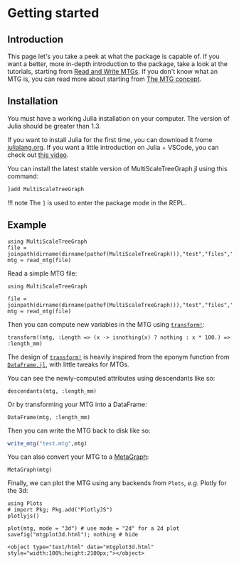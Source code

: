 # Getting started

## Introduction

This page let's you take a peek at what the package is capable of. If you want a better, more in-depth introduction to the package, take a look at the tutorials, starting from [Read and Write MTGs](@ref). If you don't know what an MTG is, you can read more about starting from [The MTG concept](@ref).

## Installation

You must have a working Julia installation on your computer. The version of Julia should be greater than 1.3.

If you want to install Julia for the first time, you can download it frome [julialang.org](https://julialang.org/downloads/). If you want a little introduction on Julia + VSCode, you can check out [this video](https://youtu.be/oi5dZxPGNlk).

You can install the latest stable version of MultiScaleTreeGraph.jl using this command:

```julia
]add MultiScaleTreeGraph
```

!!! note
    The `]` is used to enter the package mode in the REPL.

## Example

```@setup usepkg
using MultiScaleTreeGraph
file = joinpath(dirname(dirname(pathof(MultiScaleTreeGraph))),"test","files","simple_plant.mtg")
mtg = read_mtg(file)
```

Read a simple MTG file:

```@example usepkg
using MultiScaleTreeGraph

file = joinpath(dirname(dirname(pathof(MultiScaleTreeGraph))),"test","files","simple_plant.mtg")
mtg = read_mtg(file)
```

Then you can compute new variables in the MTG using [`transform!`](@ref):

```@example usepkg
transform!(mtg, :Length => (x -> isnothing(x) ? nothing : x * 100.) => :length_mm)
```

The design of [`transform!`](@ref) is heavily inspired from the eponym function from [`DataFrame.jl`](https://dataframes.juliadata.org/stable/), with little tweaks for MTGs.

You can see the newly-computed attributes using descendants like so:

```@example usepkg
descendants(mtg, :length_mm)
```

Or by transforming your MTG into a DataFrame:

```@example usepkg
DataFrame(mtg, :length_mm)
```

Then you can write the MTG back to disk like so:

```julia
write_mtg("test.mtg",mtg)
```

You can also convert your MTG to a [MetaGraph](https://juliagraphs.org/MetaGraphsNext.jl/dev/):

```@example usepkg
MetaGraph(mtg)
```

Finally, we can plot the MTG using any backends from `Plots`, *e.g.* Plotly for the 3d:

```@example usepkg
using Plots
# import Pkg; Pkg.add("PlotlyJS")
plotlyjs()

plot(mtg, mode = "3d") # use mode = "2d" for a 2d plot
savefig("mtgplot3d.html"); nothing # hide
```

```@raw html
<object type="text/html" data="mtgplot3d.html" style="width:100%;height:2100px;"></object>
```
